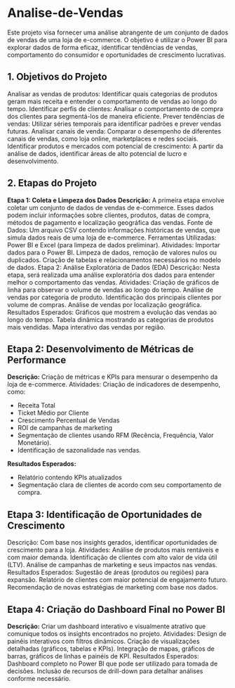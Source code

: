 # Analise-de-Vendas
Este projeto visa fornecer uma análise abrangente de um conjunto de dados de vendas de uma loja de e-commerce. O objetivo é utilizar o Power BI para explorar dados de forma eficaz, identificar tendências de vendas, comportamento do consumidor e oportunidades de crescimento lucrativas. 

## 1. Objetivos do Projeto
Analisar as vendas de produtos: Identificar quais categorias de produtos geram mais receita e entender o comportamento de vendas ao longo do tempo.
Identificar perfis de clientes: Analisar o comportamento de compra dos clientes para segmentá-los de maneira eficiente.
Prever tendências de vendas: Utilizar séries temporais para identificar padrões e prever vendas futuras.
Analisar canais de venda: Comparar o desempenho de diferentes canais de vendas, como loja online, marketplaces e redes sociais.
Identificar produtos e mercados com potencial de crescimento: A partir da análise de dados, identificar áreas de alto potencial de lucro e desenvolvimento.

## 2. Etapas do Projeto

**Etapa 1: Coleta e Limpeza dos Dados**
**Descrição:** A primeira etapa envolve coletar um conjunto de dados de vendas de e-commerce. Esses dados podem incluir informações sobre clientes, produtos, datas de compra, métodos de pagamento e localização geográfica das vendas.
Fonte de Dados: Um arquivo CSV contendo informações históricas de vendas, que simula dados reais de uma loja de e-commerce.
Ferramentas Utilizadas: Power BI e Excel (para limpeza de dados preliminar).
Atividades:
Importar dados para o Power BI.
Limpeza de dados, remoção de valores nulos ou duplicados.
Criação de tabelas e relacionamentos necessários no modelo de dados.
Etapa 2: Análise Exploratória de Dados (EDA)
Descrição: Nesta etapa, será realizada uma análise exploratória dos dados para entender melhor o comportamento das vendas.
Atividades:
Criação de gráficos de linha para observar o volume de vendas ao longo do tempo.
Análise de vendas por categoria de produto.
Identificação dos principais clientes por volume de compras.
Análise de vendas por localização geográfica.
Resultados Esperados:
Gráficos que mostrem a evolução das vendas ao longo do tempo.
Tabela dinâmica mostrando as categorias de produtos mais vendidas.
Mapa interativo das vendas por região.

## Etapa 2: Desenvolvimento de Métricas de Performance
**Descrição:** Criação de métricas e KPIs para mensurar o desempenho da loja de e-commerce.
Atividades:
Criação de indicadores de desempenho, como:
- Receita Total
- Ticket Médio por Cliente
- Crescimento Percentual de Vendas
- ROI de campanhas de marketing
- Segmentação de clientes usando RFM (Recência, Frequência, Valor Monetário).
- Identificação de sazonalidade nas vendas.
  
**Resultados Esperados:**
- Relatório contendo KPIs atualizados
- Segmentação clara de clientes de acordo com seu comportamento de compra.

## Etapa 3: Identificação de Oportunidades de Crescimento
Descrição: Com base nos insights gerados, identificar oportunidades de crescimento para a loja.
Atividades:
Análise de produtos mais rentáveis e com maior demanda.
Identificação de clientes com alto valor de vida útil (LTV).
Análise de campanhas de marketing e seus impactos nas vendas.
Resultados Esperados:
Sugestão de áreas (produtos ou regiões) para expansão.
Relatório de clientes com maior potencial de engajamento futuro.
Recomendação de novas estratégias de marketing com base nos dados.

## Etapa 4: Criação do Dashboard Final no Power BI
**Descrição:** Criar um dashboard interativo e visualmente atrativo que comunique todos os insights encontrados no projeto.
Atividades:
Design de painéis interativos com filtros dinâmicos.
Criação de visualizações detalhadas (gráficos, tabelas e KPIs).
Integração de mapas, gráficos de barras, gráficos de linhas e painéis de KPI.
Resultados Esperados:
Dashboard completo no Power BI que pode ser utilizado para tomada de decisões.
Inclusão de recursos de drill-down para detalhar análises conforme necessário.
